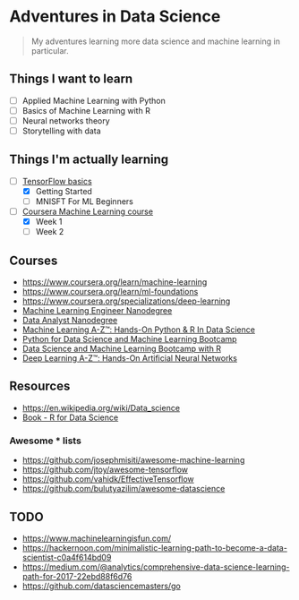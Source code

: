 # Adventures in Data Science

> My adventures learning more data science and machine learning in particular.

## Things I want to learn

- [ ] Applied Machine Learning with Python
- [ ] Basics of Machine Learning with R
- [ ] Neural networks theory
- [ ] Storytelling with data

## Things I'm actually learning

- [ ] [TensorFlow basics](tensorflow)
  - [x] Getting Started
  - [ ] MNISFT For ML Beginners
- [ ] [Coursera Machine Learning course](coursera_machinelearning)
  - [x] Week 1
  - [ ] Week 2

## Courses

- https://www.coursera.org/learn/machine-learning
- https://www.coursera.org/learn/ml-foundations
- https://www.coursera.org/specializations/deep-learning
- [Machine Learning Engineer Nanodegree](https://www.udacity.com/course/machine-learning-engineer-nanodegree--nd009)
- [Data Analyst Nanodegree](https://www.udacity.com/course/data-analyst-nanodegree--nd002)
- [Machine Learning A-Z™: Hands-On Python & R In Data Science](https://www.udemy.com/machinelearning/)
- [Python for Data Science and Machine Learning Bootcamp](https://www.udemy.com/python-for-data-science-and-machine-learning-bootcamp/)
- [Data Science and Machine Learning Bootcamp with R](https://www.udemy.com/data-science-and-machine-learning-bootcamp-with-r/)
- [Deep Learning A-Z™: Hands-On Artificial Neural Networks](https://www.udemy.com/deeplearning/)

## Resources

- https://en.wikipedia.org/wiki/Data_science
- [Book - R for Data Science](http://r4ds.had.co.nz/)

### Awesome * lists

- https://github.com/josephmisiti/awesome-machine-learning
- https://github.com/jtoy/awesome-tensorflow
- https://github.com/vahidk/EffectiveTensorflow
- https://github.com/bulutyazilim/awesome-datascience

## TODO

- https://www.machinelearningisfun.com/
- https://hackernoon.com/minimalistic-learning-path-to-become-a-data-scientist-c0a4f614bd09
- https://medium.com/@analytics/comprehensive-data-science-learning-path-for-2017-22ebd88f6d76
- https://github.com/datasciencemasters/go
